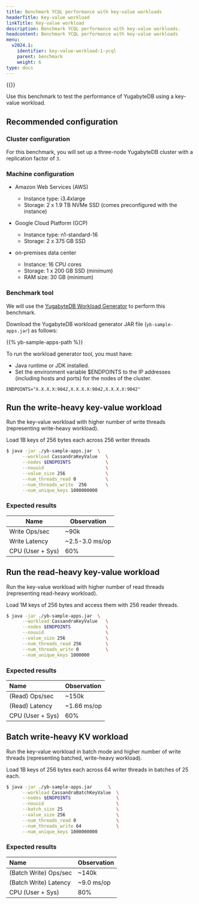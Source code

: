 ```yaml
---
title: Benchmark YCQL performance with key-value workloads
headerTitle: Key-value workload
linkTitle: Key-value workload
description: Benchmark YCQL performance with key-value workloads.
headcontent: Benchmark YCQL performance with key-value workloads
menu:
  v2024.1:
    identifier: key-value-workload-1-ycql
    parent: benchmark
    weight: 6
type: docs
---
```


{{<api-tabs list="ycql">}}

Use this benchmark to test the performance of YugabyteDB using a key-value workload.

## Recommended configuration

### Cluster configuration

For this benchmark, you will set up a three-node YugabyteDB cluster with a replication factor of `3`.

### Machine configuration

- Amazon Web Services (AWS)

  - Instance type: i3.4xlarge
  - Storage: 2 x 1.9 TB NVMe SSD (comes preconfigured with the instance)

- Google Cloud Platform (GCP)

  - Instance type: n1-standard-16
  - Storage: 2 x 375 GB SSD

- on-premises data center

  - Instance: 16 CPU cores
  - Storage: 1 x 200 GB SSD (minimum)
  - RAM size: 30 GB (minimum)

### Benchmark tool

We will use the [YugabyteDB Workload Generator](https://github.com/yugabyte/yb-sample-apps) to perform this benchmark.

Download the YugabyteDB workload generator JAR file (`yb-sample-apps.jar`) as follows:

{{% yb-sample-apps-path %}}

To run the workload generator tool, you must have:

- Java runtime or JDK installed.
- Set the environment variable  $ENDPOINTS to the IP addresses (including hosts and ports) for the nodes of the cluster.

```output
ENDPOINTS="X.X.X.X:9042,X.X.X.X:9042,X.X.X.X:9042"
```

## Run the write-heavy key-value workload

Run the key-value workload with higher number of write threads (representing write-heavy workload).

Load 1B keys of 256 bytes each across 256 writer threads

```sh
$ java -jar ./yb-sample-apps.jar  \
      --workload CassandraKeyValue   \
      --nodes $ENDPOINTS             \
      --nouuid                       \
      --value_size 256               \
      --num_threads_read 0           \
      --num_threads_write  256       \
      --num_unique_keys 1000000000
```

### Expected results

Name    | Observation
--------|------
Write Ops/sec | ~90k
Write Latency | ~2.5-3.0 ms/op
CPU (User + Sys) | 60%

## Run the read-heavy key-value workload

Run the key-value workload with higher number of read threads (representing read-heavy workload).

Load 1M keys of 256 bytes and access them with 256 reader threads.

```sh
$ java -jar ./yb-sample-apps.jar  \
      --workload CassandraKeyValue   \
      --nodes $ENDPOINTS             \
      --nouuid                       \
      --value_size 256               \
      --num_threads_read 256         \
      --num_threads_write 0          \
      --num_unique_keys 1000000
```

### Expected results

| Name | Observation |
| :--- | :---------- |
| (Read) Ops/sec | ~150k |
| (Read) Latency | ~1.66 ms/op |
| CPU (User + Sys) | 60% |

## Batch write-heavy KV workload

Run the key-value workload in batch mode and higher number of write threads (representing batched, write-heavy workload).

Load 1B keys of 256 bytes each across 64 writer threads in batches of 25 each.

```sh
$ java -jar ./yb-sample-apps.jar      \
      --workload CassandraBatchKeyValue  \
      --nodes $ENDPOINTS                 \
      --nouuid                           \
      --batch_size 25                    \
      --value_size 256                   \
      --num_threads_read 0               \
      --num_threads_write 64             \
      --num_unique_keys 1000000000
```

### Expected results

| Name | Observation |
| :--- | :---------- |
| (Batch Write) Ops/sec | ~140k |
| (Batch Write) Latency | ~9.0 ms/op |
| CPU (User + Sys) | 80% |
